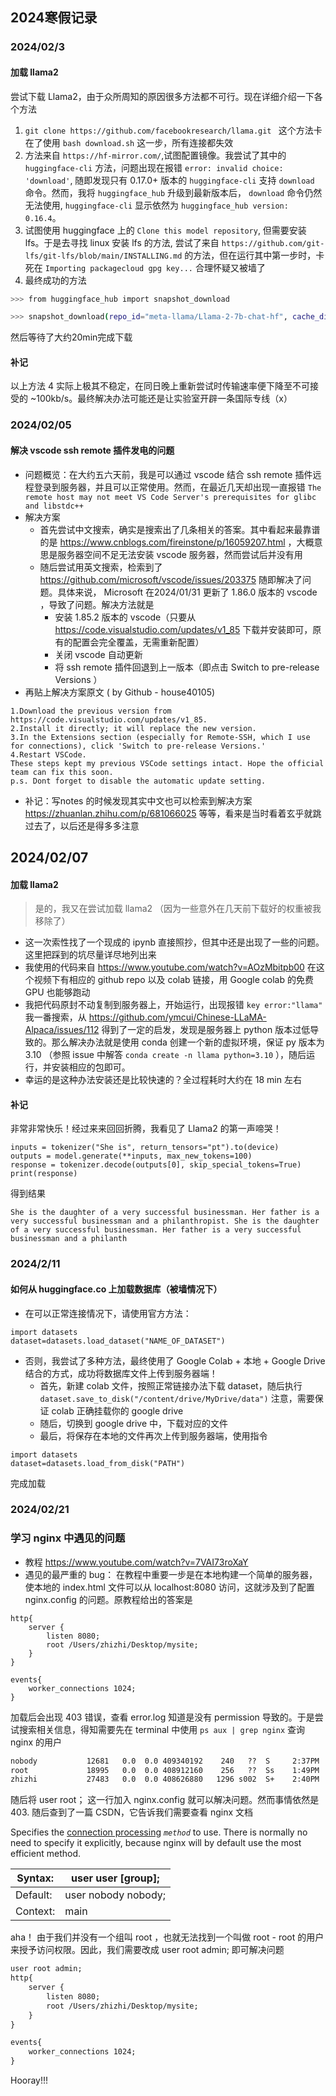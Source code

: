 ## 2024寒假记录

### 2024/02/3

#### 加载 llama2
尝试下载 Llama2，由于众所周知的原因很多方法都不可行。现在详细介绍一下各个方法

1. ```git clone https://github.com/facebookresearch/llama.git ```
这个方法卡在了使用 ```bash download.sh``` 这一步，所有连接都失效
2. 方法来自 ```https://hf-mirror.com/```,试图配置镜像。我尝试了其中的 ```huggingface-cli``` 方法，问题出现在报错 ```error: invalid choice: 'download'```, 随即发现只有 0.17.0+ 版本的 ```huggingface-cli``` 支持 ```download``` 命令。然而，我将 ```huggingface_hub``` 升级到最新版本后， ```download``` 命令仍然无法使用, ```huggingface-cli``` 显示依然为 ```huggingface_hub version: 0.16.4```。
3. 试图使用 huggingface 上的 ```Clone this model repository```, 但需要安装 lfs。于是去寻找 linux 安装 lfs 的方法, 尝试了来自 ```https://github.com/git-lfs/git-lfs/blob/main/INSTALLING.md``` 的方法，但在运行其中第一步时，卡死在 ```Importing packagecloud gpg key...``` 合理怀疑又被墙了
4. 最终成功的方法
```bash
>>> from huggingface_hub import snapshot_download

>>> snapshot_download(repo_id="meta-llama/Llama-2-7b-chat-hf", cache_dir="/data/llama2", use_auth_token="{YOUR_TOKEN}")
```
然后等待了大约20min完成下载

#### 补记
以上方法 4 实际上极其不稳定，在同日晚上重新尝试时传输速率便下降至不可接受的 ~100kb/s。最终解决办法可能还是让实验室开辟一条国际专线（x）
### 2024/02/05
#### 解决 vscode ssh remote 插件发电的问题
- 问题概览：在大约五六天前，我是可以通过 vscode 结合 ssh remote 插件远程登录到服务器，并且可以正常使用。然而，在最近几天却出现一直报错 ```The remote host may not meet VS Code Server's prerequisites for glibc and libstdc++``` 
- 解决方案
  - 首先尝试中文搜索，确实是搜索出了几条相关的答案。其中看起来最靠谱的是 https://www.cnblogs.com/fireinstone/p/16059207.html ，大概意思是服务器空间不足无法安装 vscode 服务器，然而尝试后并没有用
  - 随后尝试用英文搜索，检索到了 https://github.com/microsoft/vscode/issues/203375 随即解决了问题。具体来说， Microsoft 在2024/01/31 更新了 1.86.0 版本的 vscode ，导致了问题。解决方法就是
    - 安装 1.85.2 版本的 vscode（只要从 https://code.visualstudio.com/updates/v1_85 下载并安装即可，原有的配置会完全覆盖，无需重新配置）
    - 关闭 vscode 自动更新
    - 将 ssh remote 插件回退到上一版本（即点击 Switch to pre-release Versions ）
- 再贴上解决方案原文 ( by Github - house40105)
```I had the same problem and fixed it by going back to an older version. Here's what I did:
1.Download the previous version from https://code.visualstudio.com/updates/v1_85.
2.Install it directly; it will replace the new version.
3.In the Extensions section (especially for Remote-SSH, which I use for connections), click 'Switch to pre-release Versions.'
4.Restart VSCode.
These steps kept my previous VSCode settings intact. Hope the official team can fix this soon.
p.s. Dont forget to disable the automatic update setting.
```
- 补记：写notes 的时候发现其实中文也可以检索到解决方案 https://zhuanlan.zhihu.com/p/681066025 等等，看来是当时看着玄乎就跳过去了，以后还是得多多注意

## 2024/02/07
#### 加载 llama2
> 是的，我又在尝试加载 llama2 （因为一些意外在几天前下载好的权重被我移除了）
- 这一次索性找了一个现成的 ipynb 直接照抄，但其中还是出现了一些的问题。这里把踩到的坑尽量详尽地列出来
- 我使用的代码来自 https://www.youtube.com/watch?v=AOzMbitpb00 在这个视频下有相应的 github repo 以及 colab 链接，用 Google colab 的免费 GPU 也能够跑动
- 我把代码原封不动复制到服务器上，开始运行，出现报错 ```key error:"llama"``` 我一番搜索，从 https://github.com/ymcui/Chinese-LLaMA-Alpaca/issues/112 得到了一定的启发，发现是服务器上 python 版本过低导致的。那么解决办法就是使用 conda 创建一个新的虚拟环境，保证 py 版本为 3.10 （参照 issue 中解答 ```conda create -n llama python=3.10``` ），随后运行，并安装相应的包即可。
- 幸运的是这种办法安装还是比较快速的？全过程耗时大约在 18 min 左右
#### 补记
非常非常快乐！经过来来回回折腾，我看见了 Llama2 的第一声啼哭！
```
inputs = tokenizer("She is", return_tensors="pt").to(device)
outputs = model.generate(**inputs, max_new_tokens=100)
response = tokenizer.decode(outputs[0], skip_special_tokens=True)
print(response)
```
得到结果
```
She is the daughter of a very successful businessman. Her father is a very successful businessman and a philanthropist. She is the daughter of a very successful businessman. Her father is a very successful businessman and a philanth
```
### 2024/2/11
#### 如何从 huggingface.co 上加载数据库（被墙情况下）
- 在可以正常连接情况下，请使用官方方法：
```
import datasets
dataset=datasets.load_dataset("NAME_OF_DATASET")
```
- 否则，我尝试了多种方法，最终使用了 Google Colab + 本地 + Google Drive 结合的方式，成功将数据库文件上传到服务器端！
  - 首先，新建 colab 文件，按照正常链接办法下载 dataset，随后执行 ```dataset.save_to_disk("/content/drive/MyDrive/data")``` 注意，需要保证 colab 正确挂载你的 google drive
  - 随后，切换到 google drive 中，下载对应的文件
  - 最后，将保存在本地的文件再次上传到服务器端，使用指令
```
import datasets
dataset=datasets.load_from_disk("PATH")
```
完成加载
### 2024/02/21

### 学习 nginx 中遇见的问题

- 教程 https://www.youtube.com/watch?v=7VAI73roXaY
- 遇见的最严重的 bug：
在教程中重要一步是在本地构建一个简单的服务器，使本地的 index.html 文件可以从 localhost:8080 访问，这就涉及到了配置 nginx.config 的问题。原教程给出的答案是

```
http{
    server {
        listen 8080;
        root /Users/zhizhi/Desktop/mysite;
    }
}

events{
    worker_connections 1024;
}

```

加载后会出现 403 错误，查看 error.log 知道是没有 permission 导致的。于是尝试搜索相关信息，得知需要先在 terminal 中使用 ```ps aux | grep nginx``` 查询 nginx 的用户

```markdown
nobody           12681   0.0  0.0 409340192    240   ??  S     2:37PM   0:00.01 nginx: worker process
root             18995   0.0  0.0 408912160    256   ??  Ss    1:49PM   0:00.01 nginx: master process nginx
zhizhi           27483   0.0  0.0 408626880   1296 s002  S+    2:40PM   0:00.00 grep --color=auto --exclude-dir=.bzr --exclude-dir=CVS --exclude-dir=.git --exclude-dir=.hg --exclude-dir=.svn --exclude-dir=.idea --exclude-dir=.tox nginx
```

随后将 user root； 这一行加入 nginx.config 就可以解决问题。然而事情依然是 403. 随后查到了一篇 CSDN，它告诉我们需要查看 nginx 文档

Specifies the [connection processing](https://nginx.org/en/docs/events.html) *`method`* to use. There is normally no need to specify it explicitly, because nginx will by default use the most efficient method.

| Syntax: | user user [group]; |
| --- | --- |
| Default: | user nobody nobody; |
| Context: | main |

aha！ 由于我们并没有一个组叫 root ，也就无法找到一个叫做 root - root 的用户来授予访问权限。因此，我们需要改成 user root admin; 即可解决问题

```markdown
user root admin;
http{
    server {
        listen 8080;
        root /Users/zhizhi/Desktop/mysite;
    }
}

events{
    worker_connections 1024;
}
```

Hooray!!!
